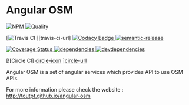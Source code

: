 Angular OSM
===========

[![NPM][npm-icon] ][npm-url]
[![Quality][quality-badge] ][quality-url]

[![Travis CI][travis-ci-image] ][travis-ci-url]
[![Codacy Badge][codacy-image] ][codacy-url]
[![semantic-release][semantic-image] ][semantic-url]

[![Coverage Status][coverage-image] ][coverage-url]
[![dependencies][dependencies-image] ][dependencies-url]
[![devdependencies][devdependencies-image] ][devdependencies-url]

[![Circle CI] [circle-icon] ][circle-url]

[npm-icon]: https://nodei.co/npm/angular-osm.png?downloads=true
[npm-url]: https://npmjs.org/package/angular-osm
[travis-ci-image]: https://travis-ci.org/toutpt/angular-osm.png?branch=master
[travis-ci-ci-url]: https://travis-ci.org/toutpt/travis-ci

[coverage-image]: https://coveralls.io/repos/toutpt/angular-osm/badge.png
[coverage-url]: https://coveralls.io/r/toutpt/angular-osm
[dependencies-image]: https://david-dm.org/toutpt/angular-osm.png
[dependencies-url]: https://david-dm.org/toutpt/angular-osm
[devdependencies-image]: https://david-dm.org/toutpt/angular-osm/dev-status.png
[devdependencies-url]: https://david-dm.org/toutpt/angular-osm#info=devDependencies

[codacy-image]: https://api.codacy.com/project/badge/Grade/aa28c31e62114c2591e7a7e3161d48ca
[codacy-url]: https://www.codacy.com/public/toutpt/angular-osm.git
[semantic-image]: https://img.shields.io/badge/%20%20%F0%9F%93%A6%F0%9F%9A%80-semantic--release-e10079.svg
[semantic-url]: https://github.com/semantic-release/semantic-release

[quality-badge]: http://npm.packagequality.com/badge/angular-osm.png
[quality-url]: http://packagequality.com/#?package=angular-osm

[circle-icon]: https://circleci.com/gh/toutpt/angular-osm.svg?style=svg
[circle-url]: https://circleci.com/gh/toutpt/angular-osm


Angular OSM is a set of angular services which provides API to use OSM APIs.

For more information please check the website : http://toutpt.github.io/angular-osm
